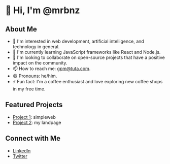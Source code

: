 # 👋 Hi, I'm @mrbnz

## About Me
- 👀 I'm interested in web development, artificial intelligence, and technology in general.
- 🌱 I'm currently learning JavaScript frameworks like React and Node.js.
- 💞️ I'm looking to collaborate on open-source projects that have a positive impact on the community.
- 📫 How to reach me: [gpm@tuta.com](mailto:gpm@tuta.com).
- 😄 Pronouns: he/him.
- ⚡ Fun fact: I'm a coffee enthusiast and love exploring new coffee shops in my free time.

## Featured Projects
- [Project 1](https://github.com/mrbnz/bnzsrv): simpleweb
- [Project 2](https://genispuig.bnzsrv.com): my landpage

## Connect with Me
- [LinkedIn](https://www.linkedin.com/in/mrbnz)
- [Twitter](https://twitter.com/mrbnz)

<!---
mrbnz/mrbnz is a ✨ special ✨ repository because its `README.md` (this file) appears on your GitHub profile.
You can click the Preview link to take a look at your changes.
--->
